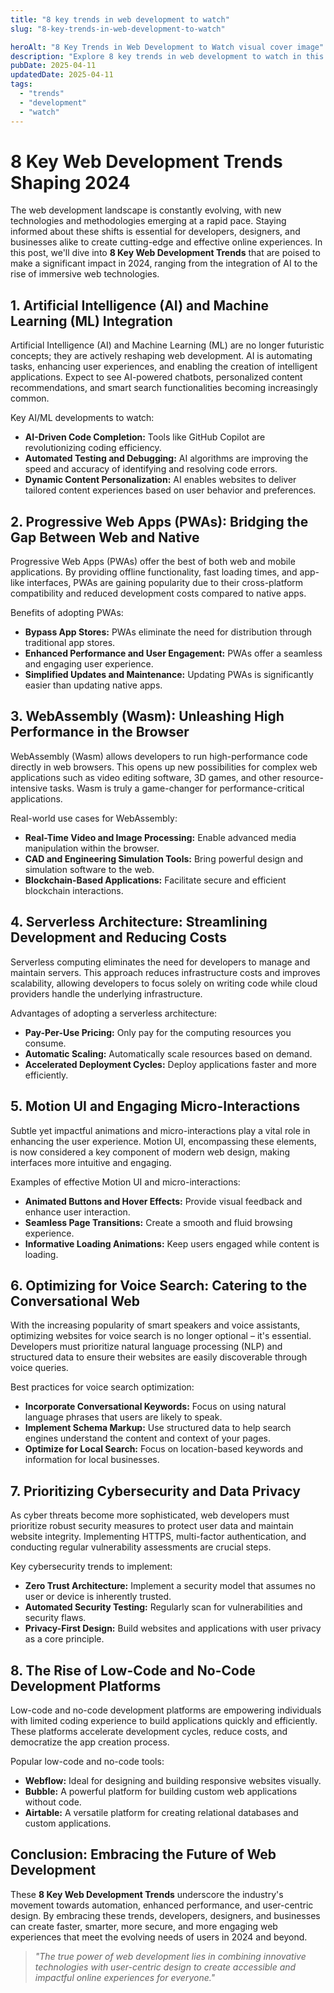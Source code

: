 ```yaml
---
title: "8 key trends in web development to watch"
slug: "8-key-trends-in-web-development-to-watch"

heroAlt: "8 Key Trends in Web Development to Watch visual cover image"
description: "Explore 8 key trends in web development to watch in this detailed guide, offering insights, strategies, and practical tips to enhance your understanding and application of the topic."
pubDate: 2025-04-11
updatedDate: 2025-04-11
tags:
  - "trends"
  - "development"
  - "watch"
---
```


# 8 Key Web Development Trends Shaping 2024

The web development landscape is constantly evolving, with new technologies and methodologies emerging at a rapid pace. Staying informed about these shifts is essential for developers, designers, and businesses alike to create cutting-edge and effective online experiences. In this post, we'll dive into **8 Key Web Development Trends** that are poised to make a significant impact in 2024, ranging from the integration of AI to the rise of immersive web technologies.

## 1. Artificial Intelligence (AI) and Machine Learning (ML) Integration

Artificial Intelligence (AI) and Machine Learning (ML) are no longer futuristic concepts; they are actively reshaping web development. AI is automating tasks, enhancing user experiences, and enabling the creation of intelligent applications. Expect to see AI-powered chatbots, personalized content recommendations, and smart search functionalities becoming increasingly common.

Key AI/ML developments to watch:

- **AI-Driven Code Completion:** Tools like GitHub Copilot are revolutionizing coding efficiency.
- **Automated Testing and Debugging:** AI algorithms are improving the speed and accuracy of identifying and resolving code errors.
- **Dynamic Content Personalization:** AI enables websites to deliver tailored content experiences based on user behavior and preferences.

## 2. Progressive Web Apps (PWAs): Bridging the Gap Between Web and Native

Progressive Web Apps (PWAs) offer the best of both web and mobile applications. By providing offline functionality, fast loading times, and app-like interfaces, PWAs are gaining popularity due to their cross-platform compatibility and reduced development costs compared to native apps.

Benefits of adopting PWAs:

- **Bypass App Stores:** PWAs eliminate the need for distribution through traditional app stores.
- **Enhanced Performance and User Engagement:** PWAs offer a seamless and engaging user experience.
- **Simplified Updates and Maintenance:** Updating PWAs is significantly easier than updating native apps.

## 3. WebAssembly (Wasm): Unleashing High Performance in the Browser

WebAssembly (Wasm) allows developers to run high-performance code directly in web browsers. This opens up new possibilities for complex web applications such as video editing software, 3D games, and other resource-intensive tasks. Wasm is truly a game-changer for performance-critical applications.

Real-world use cases for WebAssembly:

- **Real-Time Video and Image Processing:** Enable advanced media manipulation within the browser.
- **CAD and Engineering Simulation Tools:** Bring powerful design and simulation software to the web.
- **Blockchain-Based Applications:** Facilitate secure and efficient blockchain interactions.

## 4. Serverless Architecture: Streamlining Development and Reducing Costs

Serverless computing eliminates the need for developers to manage and maintain servers. This approach reduces infrastructure costs and improves scalability, allowing developers to focus solely on writing code while cloud providers handle the underlying infrastructure.

Advantages of adopting a serverless architecture:

- **Pay-Per-Use Pricing:** Only pay for the computing resources you consume.
- **Automatic Scaling:** Automatically scale resources based on demand.
- **Accelerated Deployment Cycles:** Deploy applications faster and more efficiently.

## 5. Motion UI and Engaging Micro-Interactions

Subtle yet impactful animations and micro-interactions play a vital role in enhancing the user experience. Motion UI, encompassing these elements, is now considered a key component of modern web design, making interfaces more intuitive and engaging.

Examples of effective Motion UI and micro-interactions:

- **Animated Buttons and Hover Effects:** Provide visual feedback and enhance user interaction.
- **Seamless Page Transitions:** Create a smooth and fluid browsing experience.
- **Informative Loading Animations:** Keep users engaged while content is loading.

## 6. Optimizing for Voice Search: Catering to the Conversational Web

With the increasing popularity of smart speakers and voice assistants, optimizing websites for voice search is no longer optional – it's essential. Developers must prioritize natural language processing (NLP) and structured data to ensure their websites are easily discoverable through voice queries.

Best practices for voice search optimization:

- **Incorporate Conversational Keywords:** Focus on using natural language phrases that users are likely to speak.
- **Implement Schema Markup:** Use structured data to help search engines understand the content and context of your pages.
- **Optimize for Local Search:** Focus on location-based keywords and information for local businesses.

## 7. Prioritizing Cybersecurity and Data Privacy

As cyber threats become more sophisticated, web developers must prioritize robust security measures to protect user data and maintain website integrity. Implementing HTTPS, multi-factor authentication, and conducting regular vulnerability assessments are crucial steps.

Key cybersecurity trends to implement:

- **Zero Trust Architecture:** Implement a security model that assumes no user or device is inherently trusted.
- **Automated Security Testing:** Regularly scan for vulnerabilities and security flaws.
- **Privacy-First Design:** Build websites and applications with user privacy as a core principle.

## 8. The Rise of Low-Code and No-Code Development Platforms

Low-code and no-code development platforms are empowering individuals with limited coding experience to build applications quickly and efficiently. These platforms accelerate development cycles, reduce costs, and democratize the app creation process.

Popular low-code and no-code tools:

- **Webflow:** Ideal for designing and building responsive websites visually.
- **Bubble:** A powerful platform for building custom web applications without code.
- **Airtable:** A versatile platform for creating relational databases and custom applications.

## Conclusion: Embracing the Future of Web Development

These **8 Key Web Development Trends** underscore the industry's movement towards automation, enhanced performance, and user-centric design. By embracing these trends, developers, designers, and businesses can create faster, smarter, more secure, and more engaging web experiences that meet the evolving needs of users in 2024 and beyond.

> _"The true power of web development lies in combining innovative technologies with user-centric design to create accessible and impactful online experiences for everyone."_
